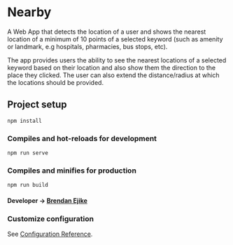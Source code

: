 # Nearby

A Web App that detects the location of a user and shows the nearest location of a minimum of 10 points of a selected keyword (such as amenity or landmark, e.g hospitals, pharmacies, bus stops, etc).

The app provides users the ability to see the nearest locations of a selected keyword based on their location and also show them the direction to the place they clicked. The user can also extend the distance/radius at which the locations should be provided.


## Project setup
```
npm install
```

### Compiles and hot-reloads for development
```
npm run serve
```

### Compiles and minifies for production
```
npm run build
```

#### Developer -> [Brendan Ejike](mailto:ejike.br@gmail.com)

### Customize configuration
See [Configuration Reference](https://cli.vuejs.org/config/).
